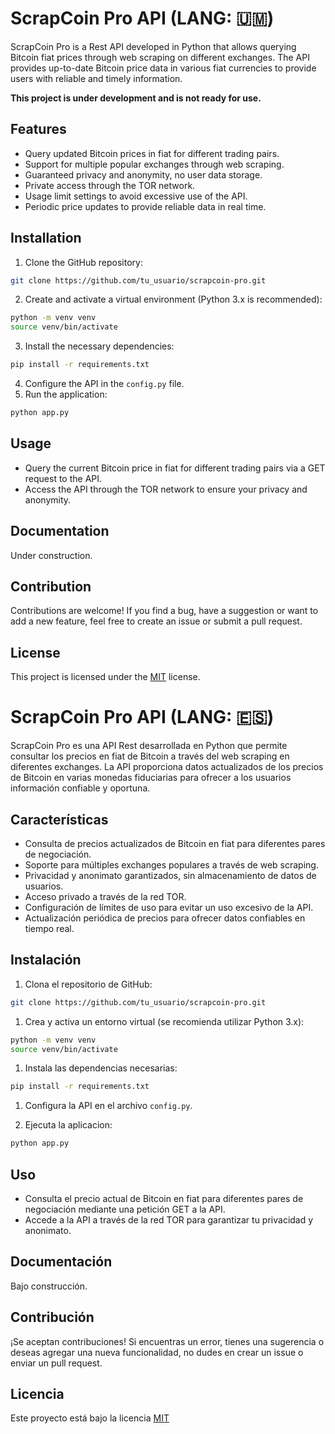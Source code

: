 # ScrapCoin Pro API (LANG: 🇺🇲)
ScrapCoin Pro is a Rest API developed in Python that allows querying Bitcoin fiat prices through web scraping on different exchanges. The API provides up-to-date Bitcoin price data in various fiat currencies to provide users with reliable and timely information.

**This project is under development and is not ready for use.**
## Features

- Query updated Bitcoin prices in fiat for different trading pairs.
- Support for multiple popular exchanges through web scraping.
- Guaranteed privacy and anonymity, no user data storage.
- Private access through the TOR network.
- Usage limit settings to avoid excessive use of the API.
- Periodic price updates to provide reliable data in real time.


## Installation
1. Clone the GitHub repository:

```bash
git clone https://github.com/tu_usuario/scrapcoin-pro.git
```
2. Create and activate a virtual environment (Python 3.x is recommended):
```bash
python -m venv venv
source venv/bin/activate
```
3. Install the necessary dependencies:
```bash
pip install -r requirements.txt
```
4. Configure the API in the ``config.py`` file.
5. Run the application:
```bash
python app.py
```

## Usage
- Query the current Bitcoin price in fiat for different trading pairs via a GET request to the API.
- Access the API through the TOR network to ensure your privacy and anonymity.

## Documentation
Under construction.

## Contribution
Contributions are welcome! If you find a bug, have a suggestion or want to add a new feature, feel free to create an issue or submit a pull request.

## License
This project is licensed under the [MIT](https://choosealicense.com/licenses/mit/) license.




# ScrapCoin Pro API (LANG: 🇪🇸)

ScrapCoin Pro es una API Rest desarrollada en Python que permite consultar los precios en fiat de Bitcoin a través del web scraping en diferentes exchanges. La API proporciona datos actualizados de los precios de Bitcoin en varias monedas fiduciarias para ofrecer a los usuarios información confiable y oportuna.

## Características

- Consulta de precios actualizados de Bitcoin en fiat para diferentes pares de negociación.
- Soporte para múltiples exchanges populares a través de web scraping.
- Privacidad y anonimato garantizados, sin almacenamiento de datos de usuarios.
- Acceso privado a través de la red TOR.
- Configuración de límites de uso para evitar un uso excesivo de la API.
- Actualización periódica de precios para ofrecer datos confiables en tiempo real.

## Instalación

1. Clona el repositorio de GitHub:

```bash
git clone https://github.com/tu_usuario/scrapcoin-pro.git
```

1. Crea y activa un entorno virtual (se recomienda utilizar Python 3.x):
```bash
python -m venv venv
source venv/bin/activate
```

1. Instala las dependencias necesarias:
```bash
pip install -r requirements.txt
```

1. Configura la API en el archivo `config.py`.

2. Ejecuta la aplicacion:
```bash
python app.py
```

## Uso

- Consulta el precio actual de Bitcoin en fiat para diferentes pares de negociación mediante una petición GET a la API.
- Accede a la API a través de la red TOR para garantizar tu privacidad y anonimato.

## Documentación
Bajo construcción.

## Contribución
¡Se aceptan contribuciones! Si encuentras un error, tienes una sugerencia o deseas agregar una nueva funcionalidad, no dudes en crear un issue o enviar un pull request.

## Licencia
Este proyecto está bajo la licencia [MIT](https://choosealicense.com/licenses/mit/)
